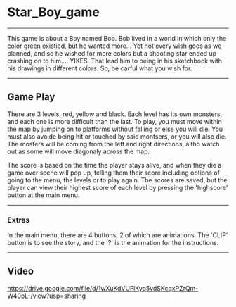 # Star_Boy_game
----
This game is about a Boy named Bob. Bob lived in a world in which only the color green existied, but he wanted more...
Yet not every wish goes as we planned, and so he wished for more colors but a shooting star ended up crashing on to him.... YIKES. That lead him to being in his sketchbook with his drawings in different colors. 
So, be carful what you wish for.

---
## Game Play
There are 3 levels, red, yellow and black. Each level has its own monsters, and each one is more difficult than the last. 
To play, you must move within the map by jumping on to platforms without falling or else you will die. You must also avoide being hit or touched by said montsers, or you will also die. The mosters will be coming from the left and right directions, altho watch out as some will move diagonaly across the map. 

The score is based on the time the player stays alive, and when they die a game over scene will pop up, telling them their score including options of going to the menu, the levels or to play again. The scores are saved, but the player can view their highest score of each level by pressing the 'highscore' button at the main menu.  

---
### Extras
In the main menu, there are 4 buttons, 2 of which are animations. The 'CLIP' button is to see the story, and the '?' is the animation for the instructions. 

---
## Video
https://drive.google.com/file/d/1wXuKdVUFiKyq5vdSKcqxPZrQm-W40oL-/view?usp=sharing
